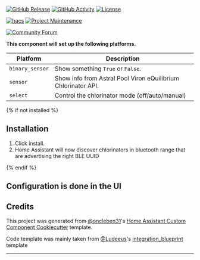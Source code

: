 [![GitHub Release][releases-shield]][releases]
[![GitHub Activity][commits-shield]][commits]
[![License][license-shield]][license]

[![hacs][hacsbadge]][hacs]
[![Project Maintenance][maintenance-shield]][user_profile]

[![Community Forum][forum-shield]][forum]

**This component will set up the following platforms.**

| Platform        | Description                                                               |
| --------------- | ------------------------------------------------------------------------- |
| `binary_sensor` | Show something `True` or `False`.                                         |
| `sensor`        | Show info from Astral Pool Viron eQuilibrium Chlorinator API.             |
| `select`        | Control the chlorinator mode (off/auto/manual)                            |


{% if not installed %}

## Installation

1. Click install.
1. Home Assistant will now discover chlorinators in bluetooth range that are advertising the right BLE UUID

{% endif %}

## Configuration is done in the UI

<!---->

## Credits

This project was generated from [@oncleben31](https://github.com/oncleben31)'s [Home Assistant Custom Component Cookiecutter](https://github.com/oncleben31/cookiecutter-homeassistant-custom-component) template.

Code template was mainly taken from [@Ludeeus](https://github.com/ludeeus)'s [integration_blueprint][integration_blueprint] template

---

[integration_blueprint]: https://github.com/custom-components/integration_blueprint
[commits-shield]: https://img.shields.io/github/commit-activity/y/pbutterworth/astralpool_chlorinator.svg?style=for-the-badge
[commits]: https://github.com/pbutterworth/astralpool_chlorinator/commits/main
[hacs]: https://hacs.xyz
[hacsbadge]: https://img.shields.io/badge/HACS-Custom-orange.svg?style=for-the-badge
[forum-shield]: https://img.shields.io/badge/community-forum-brightgreen.svg?style=for-the-badge
[forum]: https://community.home-assistant.io/
[license]: https://github.com/pbutterworth/astralpool_chlorinator/blob/main/LICENSE
[license-shield]: https://img.shields.io/github/license/pbutterworth/astralpool_chlorinator.svg?style=for-the-badge
[maintenance-shield]: https://img.shields.io/badge/maintainer-%40pbutterworth-blue.svg?style=for-the-badge
[releases-shield]: https://img.shields.io/github/release/pbutterworth/astralpool_chlorinator.svg?style=for-the-badge
[releases]: https://github.com/pbutterworth/astralpool_chlorinator/releases
[user_profile]: https://github.com/pbutterworth
